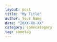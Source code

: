 ```yaml
---
layout: post
title: "My Title"
author: Your Name
date: "20XX-XX-XX"
category: somecategory
tag: sometag
---
```

